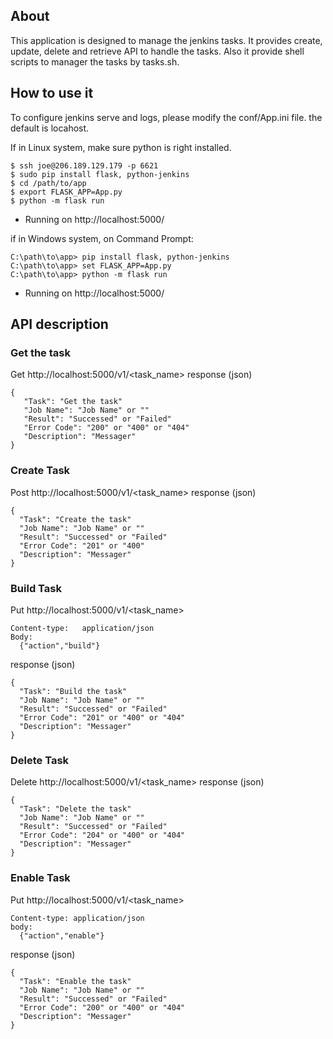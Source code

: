 ## About

This application is designed to manage the jenkins tasks. It provides create, update, delete and retrieve API to handle the tasks.
Also it provide shell scripts to manager the tasks by tasks.sh.

## How to use it
To configure jenkins serve and logs, please modify the conf/App.ini file. the default is locahost.

If in Linux system, make sure python is right installed.

    $ ssh joe@206.189.129.179 -p 6621
    $ sudo pip install flask, python-jenkins
    $ cd /path/to/app
    $ export FLASK_APP=App.py
    $ python -m flask run
 * Running on http://localhost:5000/

if in Windows system, on Command Prompt:

    C:\path\to\app> pip install flask, python-jenkins
    C:\path\to\app> set FLASK_APP=App.py
    C:\path\to\app> python -m flask run
 * Running on http://localhost:5000/

## API description

### Get the task
Get http://localhost:5000/v1/<task_name>
response (json)

    {
       "Task": "Get the task"
       "Job Name": "Job Name" or ""
       "Result": "Successed" or "Failed"
       "Error Code": "200" or "400" or "404"
       "Description": "Messager"
    }

### Create Task
Post http://localhost:5000/v1/<task_name>
response (json)

    {
      "Task": "Create the task"
      "Job Name": "Job Name" or ""
      "Result": "Successed" or "Failed"
      "Error Code": "201" or "400"
      "Description": "Messager"
    }

### Build Task
Put http://localhost:5000/v1/<task_name>

    Content-type:   application/json
    Body:
      {"action","build"}

response (json)

    {
      "Task": "Build the task"
      "Job Name": "Job Name" or ""
      "Result": "Successed" or "Failed"
      "Error Code": "201" or "400" or "404"
      "Description": "Messager"
    }

### Delete Task
Delete http://localhost:5000/v1/<task_name>
response (json)

    {
      "Task": "Delete the task"
      "Job Name": "Job Name" or ""
      "Result": "Successed" or "Failed"
      "Error Code": "204" or "400" or "404"
      "Description": "Messager"
    }


### Enable Task
Put http://localhost:5000/v1/<task_name>

    Content-type: application/json
    body:
      {"action","enable"}
response (json)

    {
      "Task": "Enable the task"
      "Job Name": "Job Name" or ""
      "Result": "Successed" or "Failed"
      "Error Code": "200" or "400" or "404"
      "Description": "Messager"
    }
